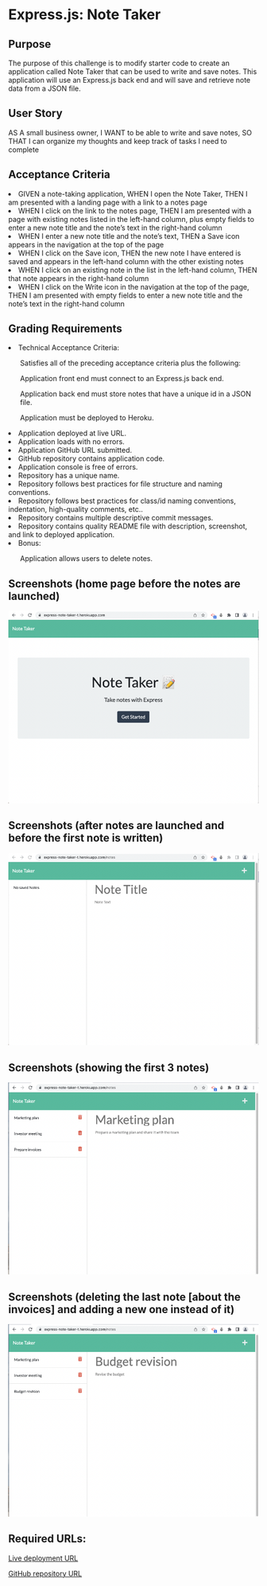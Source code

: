 <h1>Express.js: Note Taker</h1>

<h2>Purpose</h2>
<p>The purpose of this challenge is to modify starter code to create an application called Note Taker that can be used to write and save notes. This application will use an Express.js back end and will save and retrieve note data from a JSON file.</p>

<h2>User Story</h2>
<p>AS A small business owner, I WANT to be able to write and save notes, SO THAT I can organize my thoughts and keep track of tasks I need to complete
</p>

<h2>Acceptance Criteria</h2>
<li>GIVEN a note-taking application, WHEN I open the Note Taker, THEN I am presented with a landing page with a link to a notes page
</li>
<li>WHEN I click on the link to the notes page, THEN I am presented with a page with existing notes listed in the left-hand column, plus empty fields to enter a new note title and the note’s text in the right-hand column
</li>
<li>WHEN I enter a new note title and the note’s text, THEN a Save icon appears in the navigation at the top of the page
</li>
<li>WHEN I click on the Save icon, THEN the new note I have entered is saved and appears in the left-hand column with the other existing notes
</li>
<li>WHEN I click on an existing note in the list in the left-hand column, THEN that note appears in the right-hand column
</li>
<li>WHEN I click on the Write icon in the navigation at the top of the page, THEN I am presented with empty fields to enter a new note title and the note’s text in the right-hand column
</li>

<h2>Grading Requirements</h2>
<li>Technical Acceptance Criteria:</li>
<ul>Satisfies all of the preceding acceptance criteria plus the following:</ul>
<ul>Application front end must connect to an Express.js back end.</ul>
<ul>Application back end must store notes that have a unique id in a JSON file.</ul>
<ul>Application must be deployed to Heroku.</ul>
<li>Application deployed at live URL.</li>
<li>Application loads with no errors.</li>
<li>Application GitHub URL submitted.</li>
<li>GitHub repository contains application code.</li>
<li>Application console is free of errors.</li>
<li>Repository has a unique name.</li>
<li>Repository follows best practices for file structure and naming conventions.</li>
<li>Repository follows best practices for class/id naming conventions, indentation, high-quality comments, etc..</li>
<li>Repository contains multiple descriptive commit messages.</li>
<li>Repository contains quality README file with description, screenshot, and link to deployed application.</li>
<li>Bonus:</li>
<ul>Application allows users to delete notes.</ul>

<h2>Screenshots (home page before the notes are launched)</h2>

![image](https://github.com/tornicke/note-taker/blob/main/images/Screenshot_1.png)

<h2>Screenshots (after notes are launched and before the first note is written)</h2>

![image](https://github.com/tornicke/note-taker/blob/main/images/Screenshot_2.png)

<h2>Screenshots (showing the first 3 notes)</h2>

![image](https://github.com/tornicke/note-taker/blob/main/images/Screenshot_3.png)

<h2>Screenshots (deleting the last note [about the invoices] and adding a new one instead of it)</h2>

![image](https://github.com/tornicke/note-taker/blob/main/images/Screenshot_4.png)

<h2>Required URLs:</h2>

[Live deployment URL](http://express-note-taker-t.herokuapp.com/)

[GitHub repository URL](https://github.com/tornicke/note-taker)
